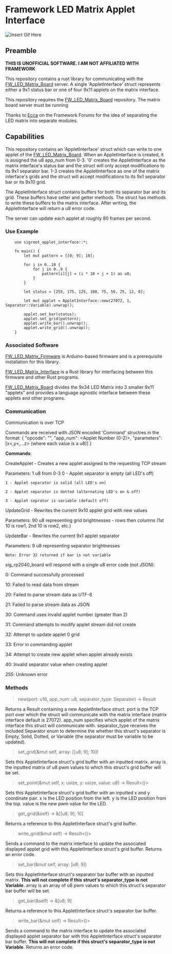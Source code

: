 # Framework LED Matrix Applet Interface
![Insert Gif Here](video/matrix.gif)
## Preamble
**THIS IS UNOFFICIAL SOFTWARE. I AM NOT AFFILIATED WITH FRAMEWORK**

This repository contains a rust library for communicating with the [FW_LED_Matrix_Board](https://github.com/sigroot/FW_LED_Matrix_Board) server. A single 'AppletInterface' struct represents either a 9x1 status bar or one of four 9x11 applets on the matrix interface.

This repository requires the [FW_LED_Matrix_Board](https://github.com/sigroot/FW_LED_Matrix_Board) repository. The matrix board server must be running

Thanks to [Ecca](https://community.frame.work/t/use-cases-for-the-led-matrix-module/39171/75) on the Framework Forums for the idea of separating the LED matrix into separate modules.
## Capabilities
This repository contains an 'AppletInterface' struct which can write to one applet of the [FW_LED_Matrix_Board](https://github.com/sigroot/FW_LED_Matrix_Board). When an AppletInterface is created, it is assigned the u8 app_num from 0-3. '0' creates the AppletInterface as the matrix interface's status bar and the struct will only accept modifications to its 9x1 separator bar. 1-3 creates the AppletInterface as one of the matrix interface's grids and the struct will accept modifications to its 9x1 separator bar or its 9x10 grid. 

The AppletInterface struct contains buffers for both its separator bar and its grid. These buffers have setter and getter methods. The struct has methods to write these buffers to the matrix interface. After writing, the AppletInterface will return a u8 error code.

The server can update each applet at roughly 80 frames per second.
### Use Example
```
    use sigroot_applet_interface::*;
    
    fn main() {
        let mut pattern = [[0; 9]; 10];
        
        for i in 0..10 {
            for j in 0..9 {
                pattern[i][j] = (i * 10 + j + 1) as u8;
            }
        }
        
        let status = [255, 175, 125, 100, 75, 50, 25, 12, 0];
        
        let mut applet = AppletInterface::new(27072, 1, Separator::Variable).unwrap();
        
        applet.set_bar(status);
        applet.set_grid(pattern);
        applet.write_bar().unwrap();
        applet.write_grid().unwrap();
    }
```
### Associated Software
[FW_LED_Matrix_Firmware](https://github.com/sigroot/FW_LED_Matrix_Firmware) is Arduino-based firmware and is a prerequisite installation for this library.

[FW_LED_Matrix_Interface](https://github.com/sigroot/FW_LED_Matrix_Interface) is a Rust library for interfacing between this firmware and other Rust programs.

[FW_LED_Matrix_Board](https://github.com/sigroot/FW_LED_Matrix_Board) divides the 9x34 LED Matrix into 3 smaller 9x11 "applets" and provides a language agnostic interface between these applets and other programs.
### Communication
Communication is over TCP

Commands are received with JSON encoded 'Command' structres in the format:
{
    "opcode": "<Command Name>",
    "app_num": <Applet Number (0-2)>,
    "parameters": [x<,y<,...z> (where each value is a u8)]
}

**Commands**:

CreateApplet - Creates a new applet assigned to the requesting TCP stream

Parameters: 1 u8 from 0-3
    0 - Applet separator is empty (all LED's off)

    1 - Applet separator is solid (all LED's on)

    2 - Applet separator is dotted (alternating LED's on & off)

    3 - Applet seprator is variable (default off)

UpdateGrid - Rewrites the current 9x10 applet grid with new values

Parameters: 
    90 u8 representing grid brightnesses - rows then columns (1st 10 is row1, 2nd 10 is row2, etc.)

UpdateBar - Rewrites the current 9x1 applet separator

Parameters:
    9 u8 representing separator brightnesses

    Note: Error 32 returned if bar is not variable

sig_rp2040_board will respond with a single u8 error code (not JSON):

0:	    Command successfully processed

10:	    Failed to read data from stream

20:	    Failed to parse stream data as UTF-8

21:	    Failed to parse stream data as JSON

30:	    Command uses invalid applet number (greater than 2)

31:	    Command attempts to modify applet stream did not create

32:     Attempt to update applet 0 grid

33:	    Error in commanding applet

34:	    Attempt to create new applet when applet already exists

40:	    Invalid separator value when creating applet

255:	Unknown error

### Methods
> new(port: u16, app\_num: u8, separator\_type: Separator) -> Result<Self>

Returns a Result containing a new AppletInterface struct. port is the TCP port over which the struct will communicate with the matrix interface (matrix interface default is 27072). app\_num specifies which applet of the matrix interface this struct will communicate with. separator\_type receives the included Separator enum to determine the whether this struct's separator is Empty, Solid, Dotted, or Variable (the separator must be variable to be updated).

> set_grid(&mut self, array: [[u8; 9]; 10])

Sets this AppletInterface struct's grid buffer with an inputted matrix. array is the inputted matrix of u8 pwm values to which this struct's grid buffer will be set.

> set_point(&mut self, x: usize, y: usize, value: u8) -> Result<()>

Sets this AppletInterface struct's grid buffer with an inputted x and y coordinate pair. x is the LED position from the left. y is the LED position from the top. value is the new pwm value for the LED.

> get_grid(&self) -> &[[u8; 9]; 10]

Returns a reference to this AppletInterface struct's grid buffer.

> write_grid(&mut self) -> Result<()>

Sends a command to the matrix interface to update the associated displayed applet grid with this AppletInterface struct's grid buffer. Returns an error code. 

> set_bar(&mut self, array: [u8; 9])

Sets this AppletInterface struct's separator bar buffer with an inputted matrix. **This will not complete if this struct's separator_type is not Variable**. array is an array of u8 pwm values to which this struct's separator bar buffer will be set.

> get_bar(&self) -> &[u8; 9]

Returns a reference to this AppletInterface struct's separator bar buffer.

> write_bar(&mut self) -> Result<()>

Sends a command to the matrix interface to update the associated displayed applet separator bar with this AppletInterface struct's separator bar buffer. **This will not complete if this struct's separator_type is not Variable**. Returns an error code. 
